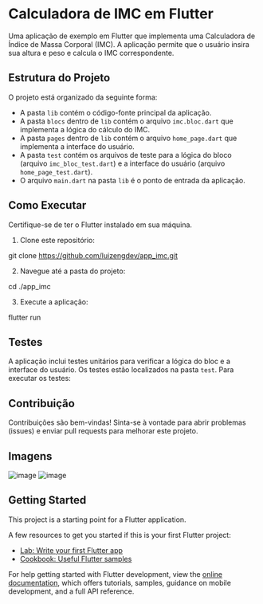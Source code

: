 # Calculadora de IMC em Flutter

Uma aplicação de exemplo em Flutter que implementa uma Calculadora de Índice de Massa Corporal (IMC). A aplicação permite que o usuário insira sua altura e peso e calcula o IMC correspondente.

## Estrutura do Projeto

O projeto está organizado da seguinte forma:

- A pasta `lib` contém o código-fonte principal da aplicação.
- A pasta `blocs` dentro de `lib` contém o arquivo `imc.bloc.dart` que implementa a lógica do cálculo do IMC.
- A pasta `pages` dentro de `lib` contém o arquivo `home_page.dart` que implementa a interface do usuário.
- A pasta `test` contém os arquivos de teste para a lógica do bloco (arquivo `imc_bloc_test.dart`) e a interface do usuário (arquivo `home_page_test.dart`).
- O arquivo `main.dart` na pasta `lib` é o ponto de entrada da aplicação.

## Como Executar

Certifique-se de ter o Flutter instalado em sua máquina.

1. Clone este repositório:

git clone https://github.com/luizengdev/app_imc.git

2. Navegue até a pasta do projeto:

cd ./app_imc

3. Execute a aplicação:

flutter run

## Testes

A aplicação inclui testes unitários para verificar a lógica do bloc e a interface do usuário. Os testes estão localizados na pasta `test`. Para executar os testes:

## Contribuição

Contribuições são bem-vindas! Sinta-se à vontade para abrir problemas (issues) e enviar pull requests para melhorar este projeto.

## Imagens
![image](https://github.com/luizengdev/app_imc/assets/47059188/fe6c7dfd-6446-4f7e-94f1-e19277021b82)
![image](https://github.com/luizengdev/app_imc/assets/47059188/d2518666-bb25-437d-9923-747941cc42d5)

## Getting Started

This project is a starting point for a Flutter application.

A few resources to get you started if this is your first Flutter project:

- [Lab: Write your first Flutter app](https://docs.flutter.dev/get-started/codelab)
- [Cookbook: Useful Flutter samples](https://docs.flutter.dev/cookbook)

For help getting started with Flutter development, view the
[online documentation](https://docs.flutter.dev/), which offers tutorials,
samples, guidance on mobile development, and a full API reference.

